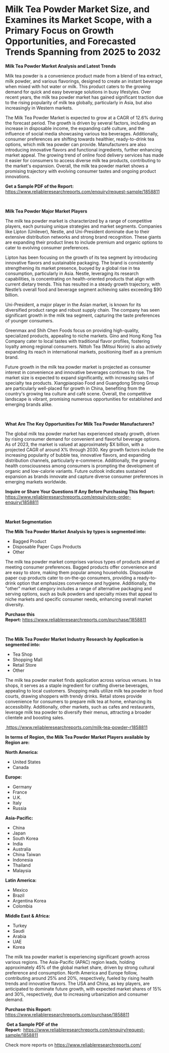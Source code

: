 <p><h1>Milk Tea Powder Market Size, and Examines its Market Scope, with a Primary Focus on Growth Opportunities, and Forecasted Trends Spanning from 2025 to 2032</h1></p><p><strong>Milk Tea Powder Market Analysis and Latest Trends</strong></p>
<p><p>Milk tea powder is a convenience product made from a blend of tea extract, milk powder, and various flavorings, designed to create an instant beverage when mixed with hot water or milk. This product caters to the growing demand for quick and easy beverage solutions in busy lifestyles. Over recent years, the milk tea powder market has gained significant traction due to the rising popularity of milk tea globally, particularly in Asia, but also increasingly in Western markets.</p><p>The Milk Tea Powder Market is expected to grow at a CAGR of 12.6% during the forecast period. The growth is driven by several factors, including an increase in disposable income, the expanding café culture, and the influence of social media showcasing various tea beverages. Additionally, consumer preferences are shifting towards healthier, ready-to-drink tea options, which milk tea powder can provide. Manufacturers are also introducing innovative flavors and functional ingredients, further enhancing market appeal. The growing trend of online food delivery services has made it easier for consumers to access diverse milk tea products, contributing to the market's expansion. Overall, the milk tea powder market shows a promising trajectory with evolving consumer tastes and ongoing product innovations.</p></p>
<p><strong>Get a Sample PDF of the Report:&nbsp;</strong> <a href="https://www.reliableresearchreports.com/enquiry/request-sample/1858811?utm_campaign=2109&utm_medium=2&utm_source=Github&utm_content=ia&utm_term=14022025&utm_id=milk-tea-powder">https://www.reliableresearchreports.com/enquiry/request-sample/1858811</a></p>
<p>&nbsp;</p>
<p><strong>Milk Tea Powder Major Market Players</strong></p>
<p><p>The milk tea powder market is characterized by a range of competitive players, each pursuing unique strategies and market segments. Companies like Lipton (Unilever), Nestle, and Uni-President dominate due to their extensive distribution networks and strong brand recognition. These giants are expanding their product lines to include premium and organic options to cater to evolving consumer preferences.</p><p>Lipton has been focusing on the growth of its tea segment by introducing innovative flavors and sustainable packaging. The brand is consistently strengthening its market presence, buoyed by a global rise in tea consumption, particularly in Asia. Nestle, leveraging its research capabilities, is concentrating on health-oriented products that align with current dietary trends. This has resulted in a steady growth trajectory, with Nestle’s overall food and beverage segment achieving sales exceeding $90 billion.</p><p>Uni-President, a major player in the Asian market, is known for its diversified product range and robust supply chain. The company has seen significant growth in the milk tea segment, capturing the taste preferences of younger consumers.</p><p>Greenmax and Shih Chen Foods focus on providing high-quality, specialized products, appealing to niche markets. Gino and Hong Kong Tea Company cater to local tastes with traditional flavor profiles, fostering loyalty among regional consumers. Nittoh Tea (Mitsui Norin) is also actively expanding its reach in international markets, positioning itself as a premium brand.</p><p>Future growth in the milk tea powder market is projected as consumer interest in convenience and innovative beverages continues to rise. The market size is expected to expand significantly, with increasing sales of specialty tea products. Xiangpiaopiao Food and Guangdong Strong Group are particularly well-placed for growth in China, benefiting from the country's growing tea culture and café scene. Overall, the competitive landscape is vibrant, promising numerous opportunities for established and emerging brands alike.</p></p>
<p>&nbsp;</p>
<p><strong>What Are The Key Opportunities For Milk Tea Powder Manufacturers?</strong></p>
<p><p>The global milk tea powder market has experienced steady growth, driven by rising consumer demand for convenient and flavorful beverage options. As of 2023, the market is valued at approximately $X billion, with a projected CAGR of around X% through 2030. Key growth factors include the increasing popularity of bubble tea, innovative flavors, and expanding distribution channels, particularly e-commerce. Additionally, the growing health consciousness among consumers is prompting the development of organic and low-calorie variants. Future outlook indicates sustained expansion as brands innovate and capture diverse consumer preferences in emerging markets worldwide.</p></p>
<p><strong>Inquire or Share Your Questions If Any Before Purchasing This Report:</strong> <a href="https://www.reliableresearchreports.com/enquiry/pre-order-enquiry/1858811?utm_campaign=2109&utm_medium=2&utm_source=Github&utm_content=ia&utm_term=14022025&utm_id=milk-tea-powder">https://www.reliableresearchreports.com/enquiry/pre-order-enquiry/1858811</a></p>
<p>&nbsp;</p>
<p><strong>Market Segmentation</strong></p>
<p><strong>The Milk Tea Powder Market Analysis by types is segmented into:</strong></p>
<p><ul><li>Bagged Product</li><li>Disposable Paper Cups Products</li><li>Other</li></ul></p>
<p><p>The milk tea powder market comprises various types of products aimed at meeting consumer preferences. Bagged products offer convenience and are easy to store, making them popular among households. Disposable paper cup products cater to on-the-go consumers, providing a ready-to-drink option that emphasizes convenience and hygiene. Additionally, the "other" market category includes a range of alternative packaging and serving options, such as bulk powders and specialty mixes that appeal to niche markets and specific consumer needs, enhancing overall market diversity.</p></p>
<p><strong>Purchase this Report:&nbsp;</strong><a href="https://www.reliableresearchreports.com/purchase/1858811?utm_campaign=2109&utm_medium=2&utm_source=Github&utm_content=ia&utm_term=14022025&utm_id=milk-tea-powder">https://www.reliableresearchreports.com/purchase/1858811</a></p>
<p>&nbsp;</p>
<p><strong>The Milk Tea Powder Market Industry Research by Application is segmented into:</strong></p>
<p><ul><li>Tea Shop</li><li>Shopping Mall</li><li>Retail Store</li><li>Other</li></ul></p>
<p><p>The milk tea powder market finds application across various venues. In tea shops, it serves as a staple ingredient for crafting diverse beverages, appealing to local customers. Shopping malls utilize milk tea powder in food courts, drawing shoppers with trendy drinks. Retail stores provide convenience for consumers to prepare milk tea at home, enhancing its accessibility. Additionally, other markets, such as cafes and restaurants, leverage milk tea powder to diversify their menus, attracting a broader clientele and boosting sales.</p></p>
<p><a href="https://www.reliableresearchreports.com/milk-tea-powder-r1858811?utm_campaign=2109&utm_medium=2&utm_source=Github&utm_content=ia&utm_term=14022025&utm_id=milk-tea-powder">&nbsp;https://www.reliableresearchreports.com/milk-tea-powder-r1858811</a></p>
<p><strong>In terms of Region, the Milk Tea Powder Market Players available by Region are:</strong></p>
<p>
    <p> <strong> North America: </strong>
        <ul>
            <li>United States</li>
            <li>Canada</li>
        </ul>
        </p> 
    <p> <strong> Europe: </strong>
        <ul>
            <li>Germany</li>
            <li>France</li>
            <li>U.K.</li>
            <li>Italy</li>
            <li>Russia</li>
        </ul>
        </p> 
    <p> <strong> Asia-Pacific: </strong>
        <ul>
            <li>China</li>
            <li>Japan</li>
            <li>South Korea</li>
            <li>India</li>
            <li>Australia</li>
            <li>China Taiwan</li>
            <li>Indonesia</li>
            <li>Thailand</li>
            <li>Malaysia</li>
        </ul>
        </p> 
    <p> <strong> Latin America: </strong>
        <ul>
            <li>Mexico</li>
            <li>Brazil</li>
            <li>Argentina Korea</li>
            <li>Colombia</li>
        </ul>
        </p> 
    <p> <strong> Middle East & Africa: </strong>
        <ul>
            <li>Turkey</li>
            <li>Saudi</li>
            <li>Arabia</li>
            <li>UAE</li>
            <li>Korea</li>
        </ul>
    </p>
    </p>
<p><p>The milk tea powder market is experiencing significant growth across various regions. The Asia-Pacific (APAC) region leads, holding approximately 45% of the global market share, driven by strong cultural preference and consumption. North America and Europe follow, contributing around 25% and 20%, respectively, fueled by rising health trends and innovative flavors. The USA and China, as key players, are anticipated to dominate future growth, with expected market shares of 15% and 30%, respectively, due to increasing urbanization and consumer demand.</p></p>
<p><strong>Purchase this Report: </strong><a href="https://www.reliableresearchreports.com/purchase/1858811?utm_campaign=2109&utm_medium=2&utm_source=Github&utm_content=ia&utm_term=14022025&utm_id=milk-tea-powder">https://www.reliableresearchreports.com/purchase/1858811</a></p>
<p>&nbsp;<strong>Get a Sample PDF of the Report:&nbsp;&nbsp;</strong><a href="https://www.reliableresearchreports.com/enquiry/request-sample/1858811?utm_campaign=2109&utm_medium=2&utm_source=Github&utm_content=ia&utm_term=14022025&utm_id=milk-tea-powder">https://www.reliableresearchreports.com/enquiry/request-sample/1858811</a></p>
<p><strong></strong></p>
<p>Check more reports on <a href="https://www.reliableresearchreports.com/?utm_campaign=2109&utm_medium=2&utm_source=Github&utm_content=ia&utm_term=14022025&utm_id=milk-tea-powder">https://www.reliableresearchreports.com/</a></p>